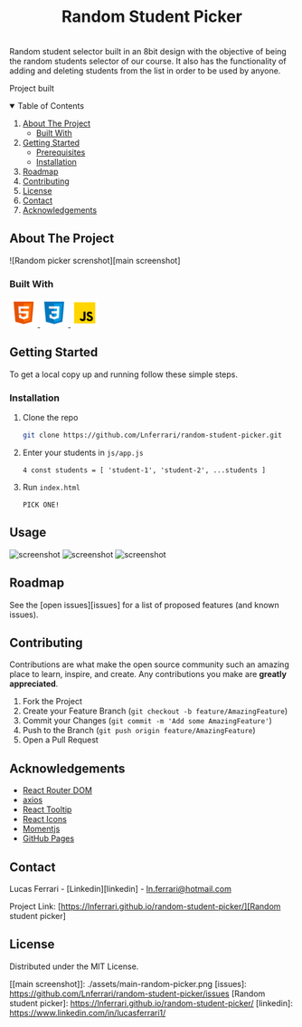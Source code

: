 <h1 align='center'>Random Student Picker</h1>
</br>
Random student selector built in an 8bit design with the objective of being the random students selector of our course.
It also has the functionality of adding and deleting students from the list in order to be used by anyone.
</br>

Project built 

<!-- TABLE OF CONTENTS -->
<details open="open">
  <summary>Table of Contents</summary>
  <ol>
    <li>
      <a href="#about-the-project">About The Project</a>
      <ul>
        <li><a href="#built-with">Built With</a></li>
      </ul>
    </li>
    <li>
      <a href="#getting-started">Getting Started</a>
      <ul>
        <li><a href="#prerequisites">Prerequisites</a></li>
        <li><a href="#installation">Installation</a></li>
      </ul>
    </li>
    <!-- <li><a href="#usage">Usage</a></li> -->
    <li><a href="#roadmap">Roadmap</a></li>
    <li><a href="#contributing">Contributing</a></li>
    <li><a href="#license">License</a></li>
    <li><a href="#contact">Contact</a></li>
    <li><a href="#acknowledgements">Acknowledgements</a></li>
  </ol>
</details>



<!-- ABOUT THE PROJECT -->
## About The Project


![Random picker screnshot][main screenshot]

### Built With

<a href="/">
  <img style="margin: auto;" src="https://raw.githubusercontent.com/sachinverma53121/sachinverma53121/master/icons/html5.png" alt=html5 width="50" height="50"/>
</a>
<a href="/">
  <img style="margin: auto;" src="https://raw.githubusercontent.com/sachinverma53121/sachinverma53121/master/icons/css3.png" alt=css3 width="50" height="50"/>
</a>
<a href="https://www.javascript.com/">
  <img style="margin: auto;" src="https://raw.githubusercontent.com/sachinverma53121/sachinverma53121/master/icons/js.png" alt=javascript width="50" height="50"/>
</a>



<!-- GETTING STARTED -->
## Getting Started

To get a local copy up and running follow these simple steps.


### Installation

1. Clone the repo
   ```sh
   git clone https://github.com/Lnferrari/random-student-picker.git
   ```
2. Enter your students in `js/app.js`
   ```JS
   4 const students = [ 'student-1', 'student-2', ...students ]
   ```
3. Run `index.html`
   ```
   PICK ONE!
   ```



<!-- USAGE EXAMPLES -->
## Usage

<img style="margin: auto;" src="./assets/randpm-picker-1" alt="screenshot" width="400" height="400"/>
<img style="margin: auto;" src="./assets/randpm-picker-2" alt="screenshot" width="400" height="400"/>
<img style="margin: auto;" src="./assets/randpm-picker-3" alt="screenshot" width="400" height="400"/>



<!-- ROADMAP -->
## Roadmap

See the [open issues][issues] for a list of proposed features (and known issues).



<!-- CONTRIBUTING -->
## Contributing

Contributions are what make the open source community such an amazing place to learn, inspire, and create. Any contributions you make are **greatly appreciated**.

1. Fork the Project
2. Create your Feature Branch (`git checkout -b feature/AmazingFeature`)
3. Commit your Changes (`git commit -m 'Add some AmazingFeature'`)
4. Push to the Branch (`git push origin feature/AmazingFeature`)
5. Open a Pull Request



<!-- ACKNOWLEDGEMENTS -->
## Acknowledgements
* [React Router DOM](https://reactrouter.com/)
* [axios](https://axios-http.com/)
* [React Tooltip](https://wwayne.github.io/react-tooltip/)
* [React Icons](https://react-icons.github.io/react-icons/)
* [Momentjs](https://momentjs.com/)
* [GitHub Pages](https://pages.github.com)



<!-- CONTACT -->
## Contact

Lucas Ferrari - [Linkedin][linkedin] - ln.ferrari@hotmail.com

Project Link: [https://lnferrari.github.io/random-student-picker/][Random student picker]



<!-- LICENSE -->
## License

Distributed under the MIT License.



<!-- MARKDOWN LINKS & IMAGES -->
[[main screenshot]]: ./assets/main-random-picker.png
[issues]: https://github.com/Lnferrari/random-student-picker/issues
[Random student picker]: https://lnferrari.github.io/random-student-picker/
[linkedin]: https://www.linkedin.com/in/lucasferrari1/
